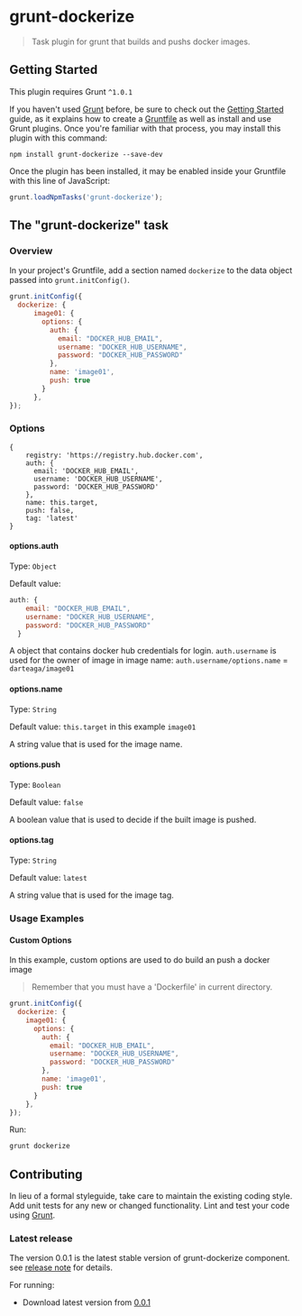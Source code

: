 # grunt-dockerize

> Task plugin for grunt that builds and pushs docker images.

## Getting Started
This plugin requires Grunt `^1.0.1`

If you haven't used [Grunt](http://gruntjs.com/) before, be sure to check out the [Getting Started](http://gruntjs.com/getting-started) guide, as it explains how to create a [Gruntfile](http://gruntjs.com/sample-gruntfile) as well as install and use Grunt plugins. Once you're familiar with that process, you may install this plugin with this command:

```shell
npm install grunt-dockerize --save-dev
```

Once the plugin has been installed, it may be enabled inside your Gruntfile with this line of JavaScript:

```js
grunt.loadNpmTasks('grunt-dockerize');
```

## The "grunt-dockerize" task

### Overview
In your project's Gruntfile, add a section named `dockerize` to the data object passed into `grunt.initConfig()`.

```js
grunt.initConfig({
  dockerize: {
      image01: {
        options: {
          auth: {
            email: "DOCKER_HUB_EMAIL",
            username: "DOCKER_HUB_USERNAME",
            password: "DOCKER_HUB_PASSWORD"
          },
          name: 'image01',
          push: true
        }
      },
});
```

### Options

``` 
{
    registry: 'https://registry.hub.docker.com',
    auth: {
      email: 'DOCKER_HUB_EMAIL',
      username: 'DOCKER_HUB_USERNAME',
      password: 'DOCKER_HUB_PASSWORD'
    },
    name: this.target,
    push: false,
    tag: 'latest'
}
```

#### options.auth
Type: `Object`

Default value: 
```js
auth: {
    email: "DOCKER_HUB_EMAIL",
    username: "DOCKER_HUB_USERNAME",
    password: "DOCKER_HUB_PASSWORD"
  }
```
A object that contains docker hub credentials for login. `auth.username` is used for the owner of image in image name: `auth.username/options.name` = `darteaga/image01`

#### options.name
Type: `String`

Default value: `this.target` in this example `image01`

A string value that is used for the image name.

#### options.push
Type: `Boolean`

Default value: `false`

A boolean value that is used to decide if the built image is pushed.

#### options.tag
Type: `String`

Default value: `latest`

A string value that is used for the image tag.

### Usage Examples

#### Custom Options
In this example, custom options are used to do build an push a docker image

> Remember that you must have a 'Dockerfile' in current directory.

```js
grunt.initConfig({
  dockerize: {
    image01: {
      options: {
        auth: {
          email: "DOCKER_HUB_EMAIL",
          username: "DOCKER_HUB_USERNAME",
          password: "DOCKER_HUB_PASSWORD"
        },
        name: 'image01',
        push: true
      }
    },
});
```

Run:
```js
grunt dockerize
```

## Contributing
In lieu of a formal styleguide, take care to maintain the existing coding style. Add unit tests for any new or changed functionality. Lint and test your code using [Grunt](http://gruntjs.com/).

### Latest release

The version 0.0.1 is the latest stable version of grunt-dockerize component.
see [release note](https://github.com/dani8art/grunt-dockerize/releases/tag/0.0.1) for details.

For running:

- Download latest version from [0.0.1](https://github.com/dani8art/grunt-dockerize/releases/tag/0.0.1)